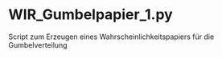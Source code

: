 # WIR_Gumbelpapier_1.py
Script zum Erzeugen eines Wahrscheinlichkeitspapiers für die Gumbelverteilung
